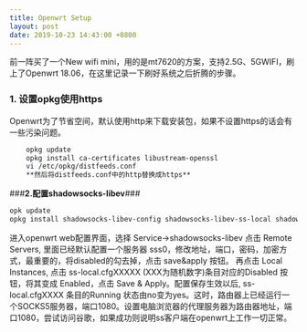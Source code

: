 ```yaml
---
title: Openwrt Setup
layout: post
date: 2019-10-23 14:43:00 +0800
---
```


前一阵买了一个New wifi mini，用的是mt7620的方案，支持2.5G、5GWIFI，刷上了Openwrt 18.06，在这里记录一下刷好系统之后折腾的步骤。

### **1. 设置opkg使用https** ###
Openwrt为了节省空间，默认使用http来下载安装包，如果不设置https的话会有一些污染问题。
```bash
    opkg update
    opkg install ca-certificates libustream-openssl
    vi /etc/opkg/distfeeds.conf
    **然后将distfeeds.conf中的http替换成https**
```

###**2.配置shadowsocks-libev**###

```bash
opk update
opkg install shadowsocks-libev-config shadowsocks-libev-ss-local shadowsocks-libev-ss-redir shadowsocks-libev-ss-rules shadowsocks-libev-ss-tunnel luci-app-shadowsocks-libev

```

进入openwrt web配置界面，选择 Service->shadowsocks-libev
点击 Remote Servers, 里面已经默认配置一个服务器 sss0，修改地址，端口，密码，加密方式，最重要的，将disabled的勾去掉，点击 save&apply 按钮。
再点击 Local Instances, 点击 ss-local.cfgXXXXX (XXX为随机数字)条目对应的Disabled 按钮，将其变成 Enabled，点击 Save & Apply。配置保存生效以后, ss-local.cfgXXXX 条目的Running 状态由no变为yes。这时，路由器上已经运行一个SOCKS5服务器，端口1080。设置电脑浏览器的代理服务器为路由器地址，端口1080，尝试访问谷歌，如果成功则说明ss客户端在openwrt上工作一切正常。
